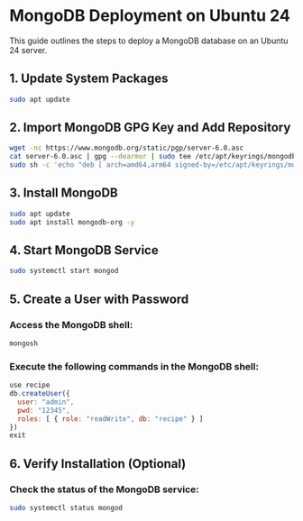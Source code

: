 # MongoDB Deployment on Ubuntu 24

This guide outlines the steps to deploy a MongoDB database on an Ubuntu 24 server.

## 1. Update System Packages

```bash
sudo apt update
```

## 2. Import MongoDB GPG Key and Add Repository

```bash
wget -nc https://www.mongodb.org/static/pgp/server-6.0.asc
cat server-6.0.asc | gpg --dearmor | sudo tee /etc/apt/keyrings/mongodb.gpg >/dev/null 
sudo sh -c 'echo "deb [ arch=amd64,arm64 signed-by=/etc/apt/keyrings/mongodb.gpg] https://repo.mongodb.org/apt/ubuntu jammy/mongodb-org/6.0 multiverse" >> /etc/apt/sources.list.d/mongo.list'
```

## 3. Install MongoDB

```bash
sudo apt update
sudo apt install mongodb-org -y
```

## 4. Start MongoDB Service

```bash
sudo systemctl start mongod
```

## 5. Create a User with Password

### Access the MongoDB shell:

```bash
mongosh
```

### Execute the following commands in the MongoDB shell:

```javascript
use recipe
db.createUser({
  user: "admin",
  pwd: "12345",
  roles: [ { role: "readWrite", db: "recipe" } ]
})
exit

```
## 6. Verify Installation (Optional)

### Check the status of the MongoDB service:

```bash
sudo systemctl status mongod
```
